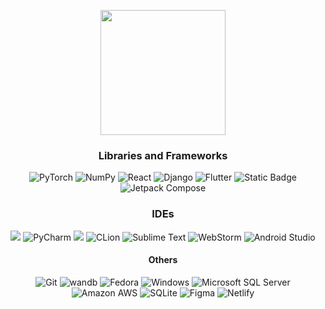 
<p align="center">
<img height=200 src="https://github-readme-stats.vercel.app/api/top-langs/?username=soniamatei&hide_progress=true&theme=radical&langs_count=10&&size_weight=0.5&count_weight=0.5"/>
</p>


<h3 align="center">Libraries and Frameworks</h3>
  <div>
  <p align="center">
    <img src="https://img.shields.io/badge/pytorch-723327?style=for-the-badge&logo=pytorch" alt="PyTorch">
    <img src="https://img.shields.io/badge/numpy-blue?style=for-the-badge&logo=numpy" alt="NumPy">
    <img src="https://img.shields.io/badge/React-20232A?style=for-the-badge&logo=react&logoColor=61DAFB" alt="React">
<!--     <img src="https://img.shields.io/badge/Material--UI-0081CB?style=for-the-badge&logo=material-ui&logoColor=white" alt="Material-UI"> -->
    <img src="https://img.shields.io/badge/Django-092E20?style=for-the-badge&logo=django&logoColor=white" alt="Django">
    <img src="https://img.shields.io/badge/Flutter-02569B?style=for-the-badge&logo=flutter&logoColor=white" alt="Flutter">
    <img alt="Static Badge" src="https://img.shields.io/badge/MPI_C%2B%2B-b?style=for-the-badge&logo=cplusplus&color=%23bb1a13">
    <img src="https://img.shields.io/badge/jetpack_compose-1E3E71?style=for-the-badge&logo=jetpackcompose" alt="Jetpack Compose">
  </p>
</div>

<h3 align="center">IDEs</h3>
<div>
  <p align="center">
    <img src="https://img.shields.io/badge/Visual_Studio_Code-blue?style=for-the-badge&logo=visual%20studio%20code&color=%230066b8">
    <img src="https://img.shields.io/badge/PyCharm-FFD500.svg?&style=for-the-badge&logo=PyCharm&logoColor=black" alt="PyCharm">
    <img src="https://img.shields.io/badge/dataspell-FF00BB?style=for-the-badge&logo=jetbrains">
    <img src="https://img.shields.io/badge/CLion-FF0A0A?style=for-the-badge&logo=clion&logoColor=white" alt="CLion">
    <img src="https://img.shields.io/badge/sublime_text-%23575757.svg?&style=for-the-badge&logo=sublime-text&logoColor=important" alt="Sublime Text">
    <img src="https://img.shields.io/badge/WebStorm-000000?style=for-the-badge&logo=WebStorm&logoColor=white" alt="WebStorm">
    <img src="https://img.shields.io/badge/Android_Studio-21D43E?style=for-the-badge&logo=android-studio&logoColor=white" alt="Android Studio">
<!--     <img src="https://img.shields.io/badge/IntelliJ_IDEA-000000.svg?style=for-the-badge&logo=intellij-idea&logoColor=white" alt="IntelliJ IDEA"> -->
<!--     <img src="https://img.shields.io/badge/Visual_Studio-5C2D91?style=for-the-badge&logo=visual%20studio&logoColor=white" alt="Visual Studio"> -->
  </p>
</div>

<h4 align="center">Others</h4>
<div>
  <p align="center">
    <img src="https://img.shields.io/badge/GIT-E44C30?style=for-the-badge&logo=git&logoColor=white" alt="Git">
    <img src="https://img.shields.io/badge/Weights_and_Biases-b?style=for-the-badge&logo=weightsandbiases&color=%23c99d18" alt="wandb">
    <img src="https://img.shields.io/badge/Fedora-294172?style=for-the-badge&logo=fedora&logoColor=white" alt="Fedora">
    <img src="https://img.shields.io/badge/Windows-0078D6?style=for-the-badge&logo=windows&logoColor=white" alt="Windows">
    <img src="https://img.shields.io/badge/microsoft_sql_server-761615?style=for-the-badge&logo=microsoftsqlserver" alt="Microsoft SQL Server">
    <img src="https://img.shields.io/badge/Amazon_AWS-232F3E?style=for-the-badge&logo=amazon-aws&logoColor=white" alt="Amazon AWS">
    <img src="https://img.shields.io/badge/SQLite-07405E?style=for-the-badge&logo=sqlite&logoColor=white" alt="SQLite">
    <img src="https://img.shields.io/badge/Figma-F24E1E?style=for-the-badge&logo=figma&logoColor=white" alt="Figma">
    <img src="https://img.shields.io/badge/Netlify-00C7B7?style=for-the-badge&logo=netlify&logoColor=white" alt="Netlify">
  </p>
</div>


<!--
**soniamatei/soniamatei** is a ✨ _special_ ✨ repository because its `README.md` (this file) appears on your GitHub profile.

Here are some ideas to get you started:

- 🔭 I’m currently working on ...
- 🌱 I’m currently learning ...
- 👯 I’m looking to collaborate on ...
- 🤔 I’m looking for help with ...
- 💬 Ask me about ...
- 📫 How to reach me: ...
- 😄 Pronouns: ...
- ⚡ Fun fact: ...
-->
